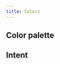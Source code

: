 ```yaml
---
title: Colors
---
```


## Color palette

<div>
  <color-palette></color-palette>
</div>

## Intent

<color-intent></color-intent>